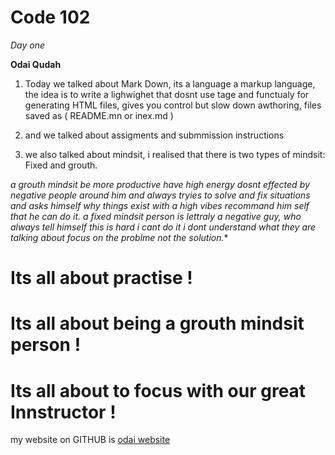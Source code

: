 # Code 102
*Day one*

**Odai Qudah**

1. Today we talked about Mark Down, its a language a markup language, the idea is to write a lighwighet that dosnt use tage and functualy for generating HTML files, gives you control but slow down awthoring, files saved as ( README.mn or inex.md ) 



2. and we talked about assigments and submmission instructions

3. we also talked about mindsit, i realised that there is two types of mindsit: Fixed and grouth.

*a grouth mindsit be more productive have high energy dosnt effected by negative people around him and always tryies to solve and fix situations and asks himself why things exist with a high vibes recommand him self that he can do it.*
*a fixed mindsit person is lettraly a negative guy, who always tell himself this is hard i cant do it i dont understand what they are talking about focus on the problme not the solution.**


# Its all about practise !
# Its all about being a grouth mindsit person !
# Its all about to focus with our great Innstructor !


my website on GITHUB is [odai website](https://odai92.github.io/reading-notes/)




